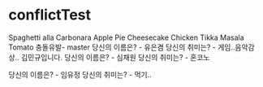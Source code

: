 
# conflictTest

<!-- 
TODO : 다음의 설명을 잘 따라와주세요!
1. clone 받은 후, 해당 폴더에 진입 시, `{{폴더명}} git : (main)` 가 붙어있나요? 
    -> N -> 1 - (1)로 이동
    -> Y -> 2로 이동

    1-(1). 현재 레포지토리 루트 폴더인지 확인해주세요!
2. git branch를 생성해주세요! ("git branch {{생성할 브랜치명}}") => 절대 never ever main 브랜치에서 파일을 변경하지 마세요!!
3. 리드미를 자유롭게 바꿔주세요. 단, 주석은 제발 plz 유지해주세요!
4. add, commit, push 후 브라우저를 통해 저희의 repository로 이동하여 PR 작성 후, merge해주세요.
선착순 1명만 컨플릭트가 나지 않고,,, 온전히 글을 올릴 수 있을 것입니다..
 -->

Spaghetti alla Carbonara
Apple Pie
Cheesecake
Chicken Tikka Masala
Tomato
충돌유발- master
당신의 이름은? -  유은겸 <!-- 이곳에 다른 사람의 이름을 지우고 작성해주세요 -->
당신의 취미는? -  게임..음악감상.. <!-- 이곳에 다른 정보 지우고 작성해주세요 -->
김민규입니다.
당신의 이름은? -  심채원 <!-- 이곳에 다른 사람의 이름을 지우고 작성해주세요 -->
당신의 취미는? -  혼코노 <!-- 이곳에 다른 정보 지우고 작성해주세요 -->

당신의 이름은? -  임유정 <!-- 이곳에 다른 사람의 이름을 지우고 작성해주세요 -->
당신의 취미는? -  먹기.. <!-- 이곳에 다른 정보 지우고 작성해주세요 -->





